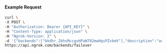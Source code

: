 <!-- Code generated for API Clients. DO NOT EDIT. -->

#### Example Request

```bash
curl \
-X POST \
-H "Authorization: Bearer {API_KEY}" \
-H "Content-Type: application/json" \
-H "Ngrok-Version: 2" \
-d '{"backends":["bkdhr_2bhsMccgxHPaW792mwHqsPZvkmV"],"description":"acme failover","metadata":"{\"environment\": \"staging\"}"}' \
https://api.ngrok.com/backends/failover
```
